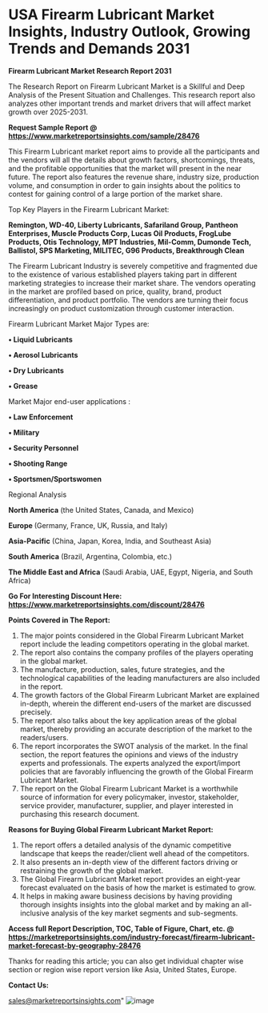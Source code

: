 # USA Firearm Lubricant Market Insights, Industry Outlook, Growing Trends and Demands 2031

<strong>Firearm Lubricant Market Research Report 2031</strong>

The Research Report on Firearm Lubricant Market is a Skillful and Deep Analysis of the Present Situation and Challenges. This research report also analyzes other important trends and market drivers that will affect market growth over 2025-2031.

<strong>Request Sample Report @ <a href=https://www.marketreportsinsights.com/sample/28476>https://www.marketreportsinsights.com/sample/28476</a></strong>

This Firearm Lubricant market report aims to provide all the participants and the vendors will all the details about growth factors, shortcomings, threats, and the profitable opportunities that the market will present in the near future. The report also features the revenue share, industry size, production volume, and consumption in order to gain insights about the politics to contest for gaining control of a large portion of the market share.

Top Key Players in the Firearm Lubricant Market:

<strong>Remington, WD-40, Liberty Lubricants, Safariland Group, Pantheon Enterprises, Muscle Products Corp, Lucas Oil Products, FrogLube Products, Otis Technology, MPT Industries, Mil-Comm, Dumonde Tech, Ballistol, SPS Marketing, MILITEC, G96 Products, Breakthrough Clean</strong>

The Firearm Lubricant Industry is severely competitive and fragmented due to the existence of various established players taking part in different marketing strategies to increase their market share. The vendors operating in the market are profiled based on price, quality, brand, product differentiation, and product portfolio. The vendors are turning their focus increasingly on product customization through customer interaction.

Firearm Lubricant Market Major Types are:

<strong>• Liquid Lubricants

• Aerosol Lubricants

• Dry Lubricants

• Grease</strong>

Market Major end-user applications :

<strong>• Law Enforcement

• Military

• Security Personnel

• Shooting Range

• Sportsmen/Sportswomen</strong>

Regional Analysis

</u><strong><b>North America</b></strong> (the United States, Canada, and Mexico)

<strong><b>Europe </b></strong>(Germany, France, UK, Russia, and Italy)

<strong><b>Asia-Pacific</b></strong> (China, Japan, Korea, India, and Southeast Asia)

<strong><b>South America</b></strong> (Brazil, Argentina, Colombia, etc.)

<strong><b>The Middle East and Africa</b></strong> (Saudi Arabia, UAE, Egypt, Nigeria, and South Africa)

<strong>Go For Interesting Discount Here: <a href=https://www.marketreportsinsights.com/discount/28476>https://www.marketreportsinsights.com/discount/28476</a></strong>

<strong>Points Covered in The Report:</strong>
<ol>
  <li>The major points considered in the Global Firearm Lubricant Market report include the leading competitors operating in the global market.</li>
  <li>The report also contains the company profiles of the players operating in the global market.</li>
  <li>The manufacture, production, sales, future strategies, and the technological capabilities of the leading manufacturers are also included in the report.</li>
  <li>The growth factors of the Global Firearm Lubricant Market are explained in-depth, wherein the different end-users of the market are discussed precisely.</li>
  <li>The report also talks about the key application areas of the global market, thereby providing an accurate description of the market to the readers/users.</li>
  <li>The report incorporates the SWOT analysis of the market. In the final section, the report features the opinions and views of the industry experts and professionals. The experts analyzed the export/import policies that are favorably influencing the growth of the Global Firearm Lubricant Market.</li>
  <li>The report on the Global Firearm Lubricant Market is a worthwhile source of information for every policymaker, investor, stakeholder, service provider, manufacturer, supplier, and player interested in purchasing this research document.</li>
</ol>
<strong>Reasons for Buying Global Firearm Lubricant Market Report:</strong>

<ol>
  <li>The report offers a detailed analysis of the dynamic competitive landscape that keeps the reader/client well ahead of the competitors.</li>
  <li>It also presents an in-depth view of the different factors driving or restraining the growth of the global market.</li>
  <li>The Global Firearm Lubricant Market report provides an eight-year forecast evaluated on the basis of how the market is estimated to grow.</li>
  <li>It helps in making aware business decisions by having providing thorough insights insights into the global market and by making an all-inclusive analysis of the key market segments and sub-segments.</li>
</ol>
<strong>Access full Report Description, TOC, Table of Figure, Chart, etc. @ <a href=https://marketreportsinsights.com/industry-forecast/firearm-lubricant-market-forecast-by-geography-28476>https://marketreportsinsights.com/industry-forecast/firearm-lubricant-market-forecast-by-geography-28476</a></strong>


Thanks for reading this article; you can also get individual chapter wise section or region wise report version like Asia, United States, Europe.

<strong>Contact Us:</strong>

sales@marketreportsinsights.com"
![image](https://github.com/user-attachments/assets/ef68a8e3-6348-416c-89ad-a2664cfed856)
